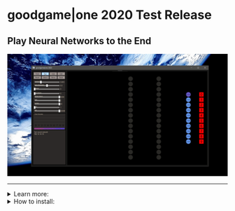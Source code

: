 # goodgame|one 2020 Test Release
## Play Neural Networks to the End


![alt text](https://raw.githubusercontent.com/grensen/gif_test/master/Figures/gg_one_hello_goodgame.gif?raw=true)

---

<details>
<summary>Learn more:</summary>
 
 
 ### goodgame|one 2020
 
goodgame or shorter gg is a huge trade-off to express neural networks and work with them in a new way.
gg comes from e-sports and was the name of my team years ago, but more important, after a game the teams say gg for a good time, 
to make the long story short, gg treats neural networks like a good game.

The rules are simple, every training sample and every custom sample is trainable. The goal is to reach the highest accuracy for the untrainable test data.

---
Let me give a first example of a test:
![alt text](https://raw.githubusercontent.com/grensen/gif_test/master/Figures/gg_one_hello_goodgame.gif?raw=true)
*After a training of the 60.0000 samples of the MNIST trainind data set, the test accuracy with the standard neural network is 93.29%. A neural network is initiated with continuous random weight values to create a breaking symmetry, gg used the Glorot initialization to reach this. The neural network describes a unique seed. The weights use the seed to generate continuous random values, which is what a neural network needs. However, if you want to change the starting value, simply add or remove a neuron, then do a reset and restore the desired network. 
Note: 784-16-16-10 + one training = 93.29% for the test.*

---

If you watched the neural network series from [3Blue1Brown](https://www.youtube.com/watch?v=aircAruvnKk&list=PLZHQObOWTQDNU6R1_67000Dx_ZCJB-3pi), you know the 784-16-16-10 neural network already. That's important because the starting point with goodgame is this network with the default hyperparameters. 

<details>
<summary>Let's create a sample and train it:</summary>

![alt text](https://raw.githubusercontent.com/grensen/gif_test/master/Figures/gg_one_create_inputs_and_train.gif?raw=true)
*The interaction is more than the control panel, here I create my own input and train it on the right.*

</details>

Before we go further let's checkout what goodgame can show, the input neurons are red rectangles on the left and express the samples.
Every input neuron is fully connected with a weight to every output neuron on the next layer.
The weights in green chartreuse show positive values and the reds show negative values.
The highest or lowest color depends on the highest or lowest weight here and all other weights show colors between.
Note, the values are the colors in a good, but not an exact way. 
If the highest weight value will be 1.01 on this layer, the range can be really big and values with 0.07 and 0.04 can show the same color.

The neurons show their connections only when they are ReLU activated, if the value was below 0 the neuron is set to 0.
Here we can get a good feeling how the weights works, the highest neuron color represents also the highest neuron value that is figured on the neuron.

The output neurons with softmax activation shown on the right side use 100 pixels from left to right 0-100% to express the prediction accuracy.
If the prediction was the target the neuron becomes green and the class gold.

---
![alt text](https://raw.githubusercontent.com/grensen/gif_test/master/Figures/gg_one_spot_wrong.gif?raw=true)
*We can also spot what's going wrong. The state slider, correct = 0, incorrect = 1, all = 2. In combination with the other sliders every data is easily accessible. The sliders can be controlled by the left and right arrow keys on the keyboard too. For example, to determine the start of training between 60.000 samples. 59916 seems a 7, or?*

---

Despite goodgame is kept really low with basic ideas and not a special neural network, the functionality can come really complex.
I was looking for a way to make it intuitiv to play. So with a left click you can put something in, with a right click you can take something out.

<details>
<summary>We can test the networks with our own samples:</summary>

![alt text](https://raw.githubusercontent.com/grensen/gif_test/master/Figures/gg_one_user_samples.gif?raw=true)
*The Sample Storage can load a sample with a left click, or saves a sample with a right click. If the storage was empty, you would reset the sample with a left click on this storage.*
</details>

So we can also create, load and save our neural networks. 
Additional goodgame saves after a close and loads after a start your neural network automatically.
So you can do really strange things and compare the networks with specific examples. 

---

<details>
<summary>Another example of the functionality:</summary>
 
 ![alt text](https://raw.githubusercontent.com/grensen/gif_test/master/Figures/gg_one_compare_train.gif?raw=true) 

</details>

<details>
<summary>The quantum leaps of neural networks:</summary>
 
![alt text](https://raw.githubusercontent.com/grensen/gif_test/master/Figures/gg_one_quantum_leaps.gif?raw=true)

*How the prediction moves from one class to the next has been one of the most interesting things to me. Further transformations, from '8' to '6' and from '6' to '5' can provide even more insights about the classes and their relationship.*

The quantum leaps of neural networks or just the change in classification of the nearby input increases the understand of neural networks a lot. Especially the intuition how the prediction was made and how we would evaluate this as a human.

</details>

<details>
<summary>What can one hidden neuron predict:</summary>
 

![alt text](https://raw.githubusercontent.com/grensen/gif_test/master/Figures/gg_one_dnn_basics_demo.gif?raw=true)
*The Class Accuracy on the left shows the prediction of each class. The question was, how many hidden neurons are needed to handle the data? The demo shows a test till a 784-7-10 network. The experiments can go further, but the 784-3-10 network suprised me most, but 784-4-10 network can handle all data in my opinion*

Logistic regression is like a neural network with one layer, the parameters to compute are here 784 * 10 = 7840 + 10 for the bias = 7850. A neural network with one layer like the 784-7-10 computes 784 * 7 + 7 * 10 = 5558 parameters without a bias in the case of gg and can outperform logistic regression. Efficency is a core of gg, with one more layer, 784-7-100-10 network would compute 6188 parameters, but how would we rate a 784-6-50-10 network with 5504 parameters? A very important aspect if we think about how we should build our networks for more efficiency, but also for the prediction quality.

</details>

<details>
<summary>Train inside the training:</summary>
 
![alt text](https://raw.githubusercontent.com/grensen/gif_test/master/Figures/gg_one_incorrect_custom_training.gif?raw=true)
*It is time for popcorn, take your seat and manipulate the predictions, train with your intuition within the training.

</details>

<details>
<summary>Maximize the layer size:</summary>
 
![alt text](https://github.com/grensen/gif_test/blob/master/Figures/gg_one_20_layers.gif?raw=true)
*How many layers can we train? This is a deep neural network with 20 layers. It was really hard to train, but the pattern of the neurons looks pretty cool.*

</details>

<details>
<summary>The effect of the learning rate:</summary>
 
![alt text](https://github.com/grensen/gif_test/blob/master/Figures/gg_one_low_vs_high_lr.gif?raw=true)
*The learning rate affects the training. In case of the ReLU activation, the learning rate affects also the activation level of the neurons, lower lr's keep the activation level high, and high lr's keep the activations low, till a whole layer is disconnected. The example shows a briefly look into the test low = 0.001 vs high = 0.01 after 200.000 backpropagations, even with this moderate settings is this effect easy to see.*

</details>

<details>
<summary>Push the weakest class in your training:</summary>
 
![alt text](https://raw.githubusercontent.com/grensen/gif_test/master/Figures/gg_one_support_class.gif?raw=true)
*How to increase the weakest class prediction. If the step was wrong, take the last training step and try again. It looks not so good for the others classes after this move, but with a lot of sensitive it's possible to support your network with specific training.*

</details>

<details>
<summary>Change the conditions:</summary>
 
![alt text](https://raw.githubusercontent.com/grensen/gif_test/master/Figures/gg_one_smaller_classification.gif?raw=true)
*How would the the neural network perform with only three classes to predict? Experiments like this are not very useful, on the other they could bring new perspectives. I didn't expect this test accuracy after only one training, neat.*

</details>

<details>
<summary>Add a bunch of neurons:</summary>

![alt text](https://raw.githubusercontent.com/grensen/gif_test/master/Figures/gg_one_new_network_inside.gif?raw=true)
*With more neurons you reach more accuracy, that's right, almost. Neurons can be added or removed all the time with gg. Here the starting point was used to create a new network inside the existing one. After enough rounds the merged networks should be act as one, sometimes not so clever. It seems more useful to use the final size from start, but not always.*

</details>

<details>
<summary>Change the game:</summary>

![alt text](https://raw.githubusercontent.com/grensen/gif_test/master/Figures/gg_one_gg_outro.gif?raw=true)
*Finally, it is possible to add new data for new classes that differ from the common data. gg*

</details>


---


</details>


<details>
<summary>How to install:</summary>

### How to install

[Download](https://drive.google.com/file/d/12s7E-2-GqgkYY6ZNw0jgKvGTeVDZbXqB/view) and extract the directory to the c: folder.


Or:

 1. Download the folder MNIST_Data for the unzipped data set and the Neural_Network_Backup with the empty file.
 
 2. Then create the directory c:/goodgame/one/ and put both folders inside.
 
 3. Now goodgame is ready to run on Visual Studio with the goodgame.cs code.
 
 4. To collapse all the 1400 lines press CTRL + M + O.
 
 

![alt text](https://raw.githubusercontent.com/grensen/gif_test/master/Figures/gg_one_install_code.gif?raw=true)


Core functions:

---
![](https://raw.githubusercontent.com/grensen/gif_test/master/Figures/core_functions.png?raw=true)

---

The code is really complicated in many parts and 1400 lines are a lot of lines, a good way to get the connection is start with the NeuralNetworkRun() function. 
The function handles training and test runs. NeuralNetworkSample() treats the custom training.


---
Build a release version of your goodgame app.
![alt text](https://raw.githubusercontent.com/grensen/gif_test/master/Figures/gg_one_build_releasel.gif?raw=true)

---



<details>
<summary>More about the low level:</summary>
 
### The perceptron concept

For the code understanding, it is essentially to understand this concept. It seems the best way to built neural networks and the easiest way to work with them, but it's a heavy painful step to understand all the details to build a network by yourself. Give me a chance to make this easy.

For me A (input) + B (network model) = C (prediction) describes in a way my basic understanding of neural networks. it is abstract, but it helps me to keep things simple.
If a perceptron is unknown to you, take a look here.  

James D. McCaffrey writes:  
["A perceptron is code that models a single biological neuron. Perceptrons were the predecessor to neural networks — a neural network is a collection of interconnected perceptrons."](https://jamesmccaffrey.wordpress.com/2013/04/17/classification-using-perceptrons/)


Let's start to learn the feed forward way of the perceptron concept process in a very intuitiv way. Under the assumption of a solid skill over a C-family programming language we can start.

We start with one input neuron, connected with one weight, this is the dot-product or what I prefer, the netinput.  

```
float net = 0;
net += neuron[0] * weight[0]; 
```

In the case of the MNIST data set, we have 784 input neurons, so we need more neurons, weights and a loop.  
```
for (int n = 0; n < 784; n++)
net += neuron[n] * weight[n]; 
```

The result is one perceptron. But at least ten classes are needed to make a prediction, we need a new loop and output neurons.
This leads to two dimensions, but instead expand the dimensions, we stack the output on top of the input neurons and weights.
The weights will increase by 784 * 10 = 7840 weights.  
```
for (int k = 0; k < 10; k++)
{
   float net = 0;
   for (int n = 0, m = k; n < 784; n++, m += 10)
      net += neuron[n] * weight[m]; 
   neuron[784 + k] = net;
}
```

This is the usual way to compute one layer and with the softmax for the output this would lead to ordinary logistic regression for the feed forward way.
Elementary, the goal is to describe our network in one array u = { 784, 10} and with so many hidden layers we want to use. We need a new loop.  
```
int[] u = { 784, 10 };
for (int i = 0, j = u[0]; i < 1; i++)
   for (int k = 0; k < u[i + 1]; k++, j++)
   {
      float net = 0;
      for (int n = 0, m = k; n < u[i]; n++, m += u[i + 1])
         net += neuron[n] * weight[m]; 
      neuron[j] = net;
   }
```
Looks more complicated, but hopefully this makes sense to you despite we have to take one more step to construct our neural network building.
Take care of the j variable, it is the index for every neuron after the inputs.  
```
int[] u = { 784, 10 };
for (int i = 0, j = u[0], t = 0, w = 0; i < 1; i++)
{
   for (int k = 0; k < u[i + 1]; k++, j++)
   {
      float net = 0;
      for (int n = t, m = w + k; n < t + u[i]; n++, m += u[i + 1])
         net += neuron[n] * weight[m]; 
      neuron[j] = net;
   }
   t += u[i]; // stacks the neurons
   w += u[i] * u[i + 1]; // stacks the weights
}
```

And that's it, if you understand this step, you have what you need to compute the activations, and you can create deep neural networks in one array.
Let's take a more realistic example what can be used in practice, similar to the NeuralNetworkFeedForwardSoftmax() function in the code.  

```
int[] u = { 784, 200, 180, 100, 10 }; // <-- that's a more deep neural network
int layer = u.Length - 1;

for (int i = 0, j = u[0], t = 0, w = 0; i < layer; i++, t += u[i - 1], w += u[i] * u[i - 1])
   for (int k = 0; k < u[i + 1]; k++, j++)
   {
      float net = 0;
      for (int n = t, m = w + k; n < t + u[i]; n++, m += u[i + 1])
         net += neuron[n] * weight[m];  
      neuron[j] = (i != layer - 1 && net < 0) ? 0 : net; // ReLU activation   
   }
```

A nice challenge for you could be to take the code of goodgame on line 665 with NeuralNetworkFeedForwardSoftmax() and add the softmax activation to the code above.
Because the code uses this idea in several forms, this is the most important code part to understand and deal with goodgame on the low level.

To take a connection to all that, it was necessary for me to use my own figure of this abstract concept.
![](https://raw.githubusercontent.com/grensen/gif_test/master/Figures/goodgame_one_perceptron_concept_2020.jpg?raw=true)

  
  
There are a lot more steps to understand goodgame in every detail, to explain all this would cost a lot of time, for the development it was better to work just in time.
Before I was started this project, there was a huge question which language should I use, but it was not C++ at the end, because all the learning steps for me seems much harder and uncertain in comparsion to C#. But there is no real requierement to take C# or C++, it is more the understanding and using of all the tools we have.

</details>








</details>
